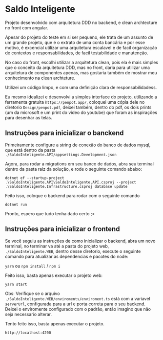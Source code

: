 # Saldo Inteligente

Projeto desenvolvido com arquitetura DDD no backend, e clean archtecture no front com angular.

Apesar do projeto do teste em si ser pequeno, ele trata de um assunto de um grande projeto, que é o extrato de uma conta bancária e por esse motivo, é excencial utilizar uma arquitetura escalavel e de facil organização de contextos e responsabilidades, de facil testabilidade e manutenção. 

No caso do front, escolhi utilizar a arquitetura clean, pois ela é mais simples que o conceito da arquitetura DDD, mas no front, daria para utilizar uma arquitetura de componentes apenas, mas gostaria também de mostrar meu conhecimento na clean archteture.

Utilizei um código limpo, e com uma definição clara de responsabilidadess.

Eu mesmo idealizei e desenvolvi a simples interface do projeto, utilizando a ferramenta gratuita `https://penpot.app/`, coloquei uma cópia dele no diretorio `Design/penpot.pdf`, deixei também, dentro do pdf, os dois prints (um da microsoft e um print do video do youtube) que foram as inspirações para desenhar as telas. 


## Instruções para inicializar o banckend

Primeiramente configure a string de conexão do banco de dados mysql, que está dentro da pasta `./SaldoInteligente.API/appsettings.Development.json`

Agora, para rodar a migrations em seu banco de dados, abra seu terminal dentro da pasta raiz da solução, e rode o seguinte comando abaixo:

`dotnet ef --startup-project .\SaldoInteligente.API\SaldoInteligente.API.csproj --project .\SaldoInteligente.Infrastructure.csproj database update`

Feito isso, coloque o backend para rodar com o seguinte comando

`dotnet run`

Pronto, espero que tudo tenha dado certo ;>


## Instruções para inicializar o frontend

Se você seguiu as instruções de como inicializar o backend, abra um novo terminal, no terminar va até a pasta do projeto web, `./SaldoInteligente.WEB`, dentro desse diretorio, execute o seguinte comando para atualizar as dependencias e pacotes do node:

`yarn` ou `npm install` / `npm i`

Feito isso, basta apenas executar o projeto web:

`yarn start`

Obs: Verifique se o arquivo `./SaldoInteligente.WEB/enviroments/enviroment.ts` está com a variavel `serverUrl`, configurada para a url e porta correta para o seu backend. Deixei o enviromente configurado com o padrão, então imagino que não seja necessario alterar.

Tento feito isso, basta apenas executar o projeto.

`http://localhost:4200`

